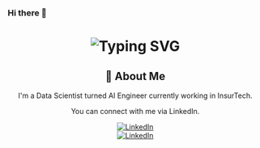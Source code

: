 ### Hi there 👋

<!--
**CLF3721/CLF3721** is a ✨ _special_ ✨ repository because its `README.md` (this file) appears on your GitHub profile.
-->

<div align="center">
    <h1>
        <img src="https://readme-typing-svg.herokuapp.com?font=Jetbrains+mono&size=40&duration=2000&color=ffe7f3&center=true&vCenter=true&width=435&lines=Hi!;Welcome+to...;...my+GitHub;😁;" alt="Typing SVG"/>
    </h1>
    <h2>🚀 About Me</h2>
    <p>I'm a Data Scientist turned AI Engineer currently working in InsurTech.</p>
    <p>You can connect with me via LinkedIn.</p>
    <a href="https://www.linkedin.com/in/clf3721/">
        <img src="https://img.shields.io/badge/LinkedIn-0077B5?style=for-the-badge&logo=linkedin&logoColor=white" alt="LinkedIn"/>
    </a>
</div>



<div align="center">
    <!-- Replace href with your links -->
    <a href="https://www.linkedin.com/in/clf3721/">
        <img src="https://img.shields.io/badge/LinkedIn-0077B5?style=for-the-badge&logo=linkedin&logoColor=white" alt="LinkedIn"/>
    </a>
</div>



